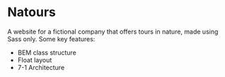 # Natours
A website for a fictional company that offers tours in nature, made using Sass only.
Some key features:
- BEM class structure
- Float layout
- 7-1 Architecture
